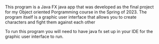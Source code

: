 This program is a Java FX java app that was developed as the final project for my Object oriented Porgramming course in the Spring of 2023. 
The program itself is a graphic user interface that allows you to create characters and fight them against each other 

To run this program you will need to have java fx set up in your IDE for the graphic user interface to run. 
